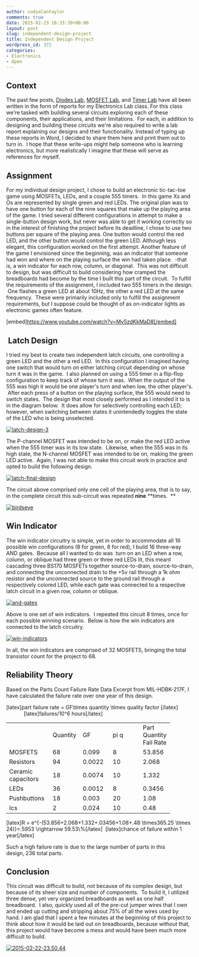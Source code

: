 ```yaml
---
author: codyalantaylor
comments: true
date: 2015-02-23 16:33:39+00:00
layout: post
slug: independent-design-project
title: Independent Design Project
wordpress_id: 372
categories:
- Electronics
- Open
---
```


## Context


The past few posts, [Diodes Lab](http://codyalantaylor.com/archive/diodes-lab/), [MOSFET Lab](http://codyalantaylor.com/archive/mosfet-lab/), and [Timer Lab](http://codyalantaylor.com/archive/timer-comparator-lab/) have all been written in the form of reports for my Electronics Lab class. For this class we're tasked with building several circuits exploring each of these components, their applications, and their limitations.  For each, in addition to designing and building these circuits we're also required to write a lab report explaining our designs and their functionality. Instead of typing up these reports in Word, I decided to share them here and print them out to turn in.  I hope that these write-ups might help someone who is learning electronics, but more realistically I imagine that these will serve as references for myself.


## Assignment


For my individual design project, I chose to build an electronic tic-tac-toe game using MOSFETs, LEDs, and a couple 555 timers.  In this game Xs and Os are represented by single green and red LEDs. The original plan was to have one button for each of the nine squares that make up the playing area of the game. I tried several different configurations in attempt to make a single-button design work, but never was able to get it working correctly so in the interest of finishing the project before its deadline, I chose to use two buttons per square of the playing area. One button would control the red LED, and the other button would control the green LED. Although less elegant, this configuration worked on the first attempt. Another feature of the game I envisioned since the beginning, was an indicator that someone had won and where on the playing surface the win had taken place.  -that is, a win indicator for each row, column, or diagonal.  This was not difficult to design, but was difficult to build considering how cramped the breadboards had become by the time I built this part of the circuit.  To fulfill the requirements of the assignment, I included two 555 timers in the design.  One flashes a green LED at about 10Hz, the other a red LED at the same frequency.  These were primarily included only to fulfill the assignment requirements, but I suppose could be thought of as on-indicator lights as electronic games often feature.

[embed]https://www.youtube.com/watch?v=Mv5zdKkMaD8[/embed]




##  Latch Design


I tried my best to create two independent latch circuits, one controlling a green LED and the other a red LED.  In this configuration I imagined having one switch that would turn on either latching circuit depending on whose turn it was in the game.  I also planned on using a 555 timer in a flip-flop configuration to keep track of whose turn it was.  When the output of the 555 was high it would be one player's turn and when low, the other player's.  After each press of a button on the playing surface, the 555 would need to switch states.  The design that most closely performed as I intended it to is in the diagram below.  It does allow for selectively controlling each LED; however, when switching between states it unintendedly toggles the state of the LED who is being unselected.

[![latch-design-3](http://codyalantaylor.com/wp-content/uploads/2015/02/latch-design-3.jpg)](http://codyalantaylor.com/wp-content/uploads/2015/02/latch-design-3.jpg)



The P-channel MOSFET was intended to be on, or make the red LED active when the 555 timer was in its low state.  Likewise, when the 555 was in its high state, the N-channel MOSFET was intended to be on, making the green LED active.  Again, I was not able to make this circuit work in practice and opted to build the following design.

[![latch-final-design](http://codyalantaylor.com/wp-content/uploads/2015/02/latch-final-design.jpg)](http://codyalantaylor.com/wp-content/uploads/2015/02/latch-final-design.jpg)



The circuit above comprised only one cell of the playing area, that is to say, in the complete circuit this sub-circuit was repeated **nine** **times.  **

[![birdseye](http://codyalantaylor.com/wp-content/uploads/2015/02/birdseye.jpg)](http://codyalantaylor.com/wp-content/uploads/2015/02/birdseye.jpg)


## Win Indicator


The win indicator circuitry is simple, yet in order to accommodate all 16 possible win configurations (8 for green, 8 for red), I build 16 three-way AND gates.  Because all I wanted to do was  turn on an LED when a row, column, or oblique had three green or three red LEDs lit, this meant cascading three BS170 MOSFETs together source-to-drain, source-to-drain, and connecting the unconnected drain to the +5v rail through a 1k ohm resistor and the unconnected source to the ground rail through a respectively colored LED, while each gate was connected to a respective latch circuit in a given row, column or oblique.

[![and-gates](http://codyalantaylor.com/wp-content/uploads/2015/02/and-gates.jpg)](http://codyalantaylor.com/wp-content/uploads/2015/02/and-gates.jpg)



Above is one set of win indicators.  I repeated this circuit 8 times, once for each possible winning scenario.  Below is how the win indicators are connected to the latch circuitry.

[![win-indicators](http://codyalantaylor.com/wp-content/uploads/2015/02/win-indicators.jpg)](http://codyalantaylor.com/wp-content/uploads/2015/02/win-indicators.jpg)



In all, the win indicators are comprised of 32 MOSFETS, bringing the total transistor count for the project to 68.


## Reliability Theory


Based on the Parts Count Failure Rate Data Excerpt from MIL-HDBK-217F, I have calculated the failure rate over one year of this design.

[latex]part failure rate = GF\times quantity \times quality factor [/latex]                       [latex]failures/10^6 hours[/latex] 
<table width="361" >
<tbody >
<tr >

<td width="101" >
</td>

<td width="65" >Quantity
</td>

<td width="65" >GF
</td>

<td width="65" >pi q
</td>

<td width="65" >Part Quantity Fail Rate
</td>
</tr>
<tr >

<td >MOSFETS
</td>

<td >68
</td>

<td >0.099
</td>

<td >8
</td>

<td >53.856
</td>
</tr>
<tr >

<td >Resistors
</td>

<td >94
</td>

<td >0.0022
</td>

<td >10
</td>

<td >2.068
</td>
</tr>
<tr >

<td >Ceramic capacitors
</td>

<td >18
</td>

<td >0.0074
</td>

<td >10
</td>

<td >1.332
</td>
</tr>
<tr >

<td >LEDs
</td>

<td >36
</td>

<td >0.0012
</td>

<td >8
</td>

<td >0.3456
</td>
</tr>
<tr >

<td >Pushbuttons
</td>

<td >18
</td>

<td >0.003
</td>

<td >20
</td>

<td >1.08
</td>
</tr>
<tr >

<td >Ics
</td>

<td >2
</td>

<td >0.024
</td>

<td >10
</td>

<td >0.48
</td>
</tr>
</tbody>
</table>
[latex]R = e^{-(53.856+2.068+1.332+.03456+1.08+.48 \times365.25 \times 24)}=.5953 \rightarrow 59.53\%[/latex]  [latex]chance of failure within 1 year[/latex] 

Such a high failure rate is due to the large number of parts in this design, 236 total parts.


## Conclusion


This circuit was difficult to build, not because of its complex design, but because of its sheer size and number of components.  To build it, I utilized three dense, yet very organized breadboards as well as one half breadboard.  I also, quickly used all of the pre-cut jumper wires that I own and ended up cutting and stripping about 75% of all the wires used by hand. I am glad that I spent a few minutes at the beginning of this project to think about how it would be laid out on breadboards, because without that, this project would have become a mess and would have been much more difficult to build.

[![2015-02-22-23.50.44](http://codyalantaylor.com/wp-content/uploads/2015/02/2015-02-22-23.50.44.jpg)](http://codyalantaylor.com/wp-content/uploads/2015/02/2015-02-22-23.50.44.jpg)

